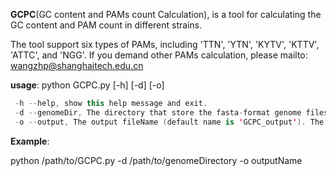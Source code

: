 **GCPC**(GC content and PAMs count Calculation), is a tool for calculating the GC content and PAM count in different strains.

The tool support six types of PAMs, including 'TTN', 'YTN', 'KYTV', 'KTTV', 'ATTC', and 'NGG'.
If you demand other PAMs calculation, please mailto: [wangzhp@shanghaitech.edu.cn](mailto:wangzhp@shanghaitech.edu.cn)

**usage**: python GCPC.py [-h] [-d] [-o]

```kotlin
 -h --help, show this help message and exit.
 -d --genomeDir, The directory that store the fasta-format genome files.
 -o --output, The output fileName (default name is 'GCPC_output'). The output is saved under the genome directory.
```

**Example**:

python /path/to/GCPC.py -d /path/to/genomeDirectory -o outputName
